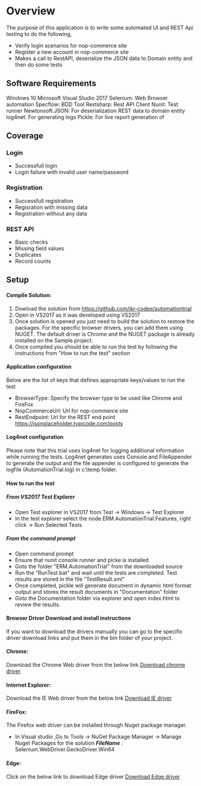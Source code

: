 # Overview #
The purpose of this application is to write some automated UI and REST Api testing to do the following,
- Verify login scenarios for nop-commerce site
- Register a new account in nop-commerce site
- Makes a call to RestAPI, deserialize the JSON data to Domain entity and then do some tests

## Software Requirements
Windows 10
Microsoft Visual Studio 2017
Selenium: Web Browser automation
Specflow: BDD Tool
Restsharp: Rest API Client
Nunit: Test runner
Newtonsoft.JSON: For deserialization REST data to domain entity
log4net: For generating logs
Pickle: For live report generation of

## Coverage #
### Login
- Successfull login
- Login failure with invalid user name/password

### Registration
- Successfull registration
- Regisration with missing data
- Registration without any data

### REST API
- Basic checks
- Missing field values
- Duplicates
- Record counts

## Setup #
#### Compile Solution:
1. Dowload the solution from https://github.com/jkr-codee/automationtrial
2. Open in VS2017 as it was developed using VS2017
3. Once solution is opened you just need to build the solution to restore the packages. For the specific browser drivers, you can add them using NUGET. The default driver is Chrome and the NUGET package is already installed on the Sample project.   
4. Once compiled you should be able to run the test by following the instructions from "How to run the test" section

#### Application configuration
Below are the list of keys that defines appropriate keys/values to run the test
- BrowserType: Specify the browser type to be used like Chrome and FireFox
- NopCommerceUrl: Url for nop-commerce site
- RestEndpoint: Url for the REST end point https://jsonplaceholder.typicode.com/posts

#### Log4net configuration
Please note that this trial uses log4net for logging additional information while running the tests. Log4net generates uses Console and FileAppender to generate the output and the file appender is configured to generate the logfile (AutomationTrial.log) in c:\temp folder. 

#### How to run the test
##### From VS2017 Test Explorer
- Open Test explorer in VS2017 from Test -> Windows -> Test Explorer
- In the test explorer select the node ERM.AutomationTrial.Features, right click -> Run Selected Tests
##### From the command prompt
- Open command prompt
- Ensure that nunit console runner and picke is installed
- Goto the folder "ERM.AutomationTrial" from the downloaded source
- Run the "RunTest.bat" and wait until the tests are completed. Test results are stored in the file "TestResult.xml"
- Once completed, pickle will generate document in dynamic html format output and stores the result documents in "Documentation" folder
- Goto the Documentation folder via explorer and open index.html to review the results.

#### Browser Driver Download and install instructions
If you want to download the drivers manually you can go to the specific driver download links and put them in the bin folder of your project. 

#### Chrome:
Download the Chrome Web driver from the below link
[Download chrome driver](https://sites.google.com/a/chromium.org/chromedriver/downloads)
#### Internet Explorer:
Download the IE Web driver from the below link
[Download IE driver](http://selenium-release.storage.googleapis.com/3.4/IEDriverServer_x64_3.4.0.zip) 
#### FireFox:
The Firefox web driver can be installed through Nuget package manager.
- In Visual studio ,Go to Tools -> NuGet Package Manager -> Manage Nuget Packages for the solution
***FileName*** : Selenium.WebDriver.GeckoDriver.Win64
#### Edge:
Click on the below link to download Edge driver
[Download Edge driver](https://www.microsoft.com/en-us/download/details.aspx?id=48212)


